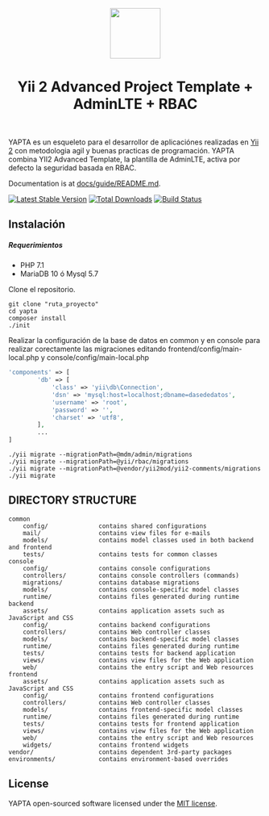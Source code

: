 <p align="center">
    <a href="https://github.com/yiisoft" target="_blank">
        <img src="https://avatars0.githubusercontent.com/u/993323" height="100px">
    </a>
    <h1 align="center">Yii 2 Advanced Project Template + AdminLTE + RBAC</h1>
    <br>
</p>

YAPTA  es un esqueleto para el desarrollor de aplicaciónes realizadas en [Yii 2](http://www.yiiframework.com/) con metodologia agil y buenas practicas de programación.
YAPTA combina YII2 Advanced Template, la plantilla de AdminLTE, activa por defecto la seguridad basada en RBAC.



Documentation is at [docs/guide/README.md](docs/guide/README.md).

[![Latest Stable Version](https://img.shields.io/packagist/v/yiisoft/yii2-app-advanced.svg)](https://packagist.org/packages/yiisoft/yii2-app-advanced)
[![Total Downloads](https://img.shields.io/packagist/dt/yiisoft/yii2-app-advanced.svg)](https://packagist.org/packages/yiisoft/yii2-app-advanced)
[![Build Status](https://travis-ci.org/yiisoft/yii2-app-advanced.svg?branch=master)](https://travis-ci.org/yiisoft/yii2-app-advanced)


## Instalación

##### Requerimientos
- PHP 7.1
- MariaDB 10 ó Mysql 5.7

Clone el repositorio.

```
git clone "ruta_proyecto"
cd yapta
composer install
./init
```

Realizar la configuración de la base de datos en common y en console para realizar corectamente las migraciones editando frontend/config/main-local.php y console/config/main-local.php

```php
'components' => [
        'db' => [
            'class' => 'yii\db\Connection',
            'dsn' => 'mysql:host=localhost;dbname=dasededatos',
            'username' => 'root',
            'password' => '',
            'charset' => 'utf8',
        ],
        ...
]
```

```
./yii migrate --migrationPath=@mdm/admin/migrations
./yii migrate --migrationPath=@yii/rbac/migrations
./yii migrate --migrationPath=@vendor/yii2mod/yii2-comments/migrations
./yii migrate

```




DIRECTORY STRUCTURE
-------------------

```
common
    config/              contains shared configurations
    mail/                contains view files for e-mails
    models/              contains model classes used in both backend and frontend
    tests/               contains tests for common classes    
console
    config/              contains console configurations
    controllers/         contains console controllers (commands)
    migrations/          contains database migrations
    models/              contains console-specific model classes
    runtime/             contains files generated during runtime
backend
    assets/              contains application assets such as JavaScript and CSS
    config/              contains backend configurations
    controllers/         contains Web controller classes
    models/              contains backend-specific model classes
    runtime/             contains files generated during runtime
    tests/               contains tests for backend application    
    views/               contains view files for the Web application
    web/                 contains the entry script and Web resources
frontend
    assets/              contains application assets such as JavaScript and CSS
    config/              contains frontend configurations
    controllers/         contains Web controller classes
    models/              contains frontend-specific model classes
    runtime/             contains files generated during runtime
    tests/               contains tests for frontend application
    views/               contains view files for the Web application
    web/                 contains the entry script and Web resources
    widgets/             contains frontend widgets
vendor/                  contains dependent 3rd-party packages
environments/            contains environment-based overrides
```
## License

YAPTA open-sourced software licensed under the [MIT license](https://opensource.org/licenses/MIT).

